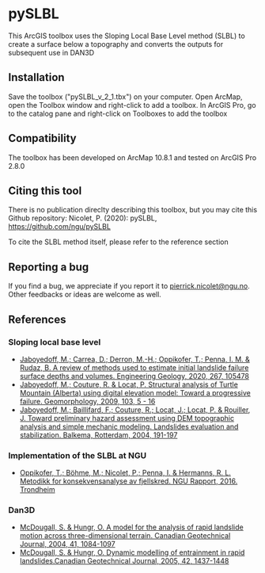 # pySLBL
This ArcGIS toolbox uses the Sloping Local Base Level method (SLBL) to create a surface below a topography and converts the outputs for subsequent use in DAN3D

## Installation
Save the toolbox ("pySLBL_v_2_1.tbx") on your computer. Open ArcMap, open the Toolbox window and right-click to add a toolbox. In ArcGIS Pro, go to the catalog pane and right-click on Toolboxes to add the toolbox

## Compatibility
The toolbox has been developed on ArcMap 10.8.1 and tested on ArcGIS Pro 2.8.0

## Citing this tool
There is no publication direclty describing this toolbox, but you may cite this Github repository: Nicolet, P. (2020): pySLBL, https://github.com/ngu/pySLBL

To cite the SLBL method itself, please refer to the reference section

## Reporting a bug
If you find a bug, we appreciate if you report it to pierrick.nicolet@ngu.no. Other feedbacks or ideas are welcome as well.

## References

### Sloping local base level
* [Jaboyedoff, M.; Carrea, D.; Derron, M.-H.; Oppikofer, T.; Penna, I. M. & Rudaz, B. A review of methods used to estimate initial landslide failure surface depths and volumes. Engineering Geology, 2020, 267, 105478](https://www.sciencedirect.com/science/article/pii/S0013795219302078)
* [Jaboyedoff, M.; Couture, R. & Locat, P. Structural analysis of Turtle Mountain (Alberta) using digital elevation model: Toward a progressive failure. Geomorphology, 2009, 103, 5 - 16](https://www.sciencedirect.com/science/article/pii/S0169555X08001426)
* [Jaboyedoff, M.; Baillifard, F.; Couture, R.; Locat, J.; Locat, P. & Rouiller, J. Toward preliminary hazard assessment using DEM topographic analysis and simple mechanic modeling. Landslides evaluation and stabilization. Balkema, Rotterdam, 2004, 191-197](https://quanterra.ch/wp-content/uploads/2015/11/Toward_preliminary_hazard_RIO2004.pdf)

### Implementation of the SLBL at NGU

* [Oppikofer, T.; Böhme, M.; Nicolet, P.; Penna, I. & Hermanns, R. L. Metodikk for konsekvensanalyse av fjellskred. NGU Rapport, 2016. Trondheim](https://www.ngu.no/upload/Publikasjoner/Rapporter/2016/2016_047.pdf)

### Dan3D

* [McDougall, S. & Hungr, O. A model for the analysis of rapid landslide motion across three-dimensional terrain. Canadian Geotechnical Journal, 2004, 41, 1084-1097](https://cdnsciencepub.com/doi/abs/10.1139/t04-052)
* [McDougall, S. & Hungr, O. Dynamic modelling of entrainment in rapid landslides.Canadian Geotechnical Journal, 2005, 42, 1437-1448](https://cdnsciencepub.com/doi/abs/10.1139/t05-064)
